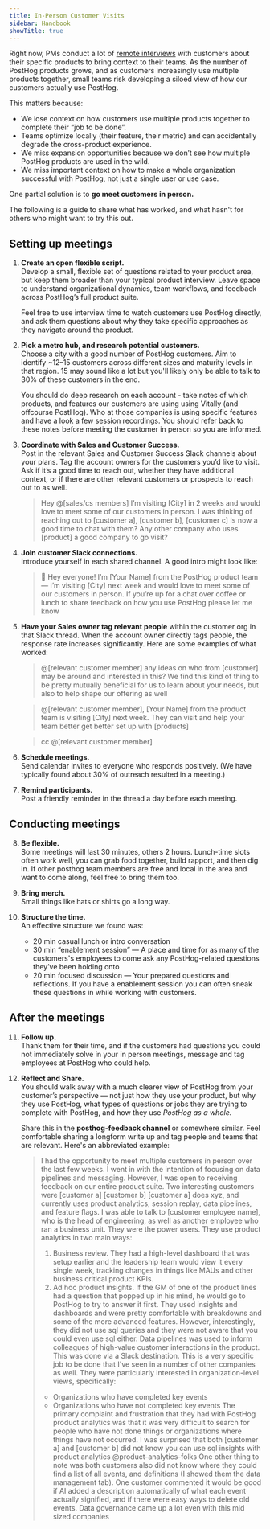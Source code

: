 ```yaml
---
title: In-Person Customer Visits
sidebar: Handbook
showTitle: true
---
```


Right now, PMs conduct a lot of [remote interviews](/handbook/product/user-feedback) with customers about their specific products to bring context to their teams. As the number of PostHog products grows, and as customers increasingly use multiple products together, small teams risk developing a siloed view of how our customers actually use PostHog.

This matters because:

- We lose context on how customers use multiple products together to complete their “job to be done”.
- Teams optimize locally (their feature, their metric) and can accidentally degrade the cross-product experience.
- We miss expansion opportunities because we don’t see how multiple PostHog products are used in the wild.
- We miss important context on how to make a whole organization successful with PostHog, not just a single user or use case.

One partial solution is to **go meet customers in person.**  

The following is a guide to share what has worked, and what hasn't for others who might want to try this out.

## Setting up meetings

1. **Create an open flexible script.**  
   Develop a small, flexible set of questions related to your product area, but keep them broader than your typical product interview. Leave space to understand organizational dynamics, team workflows, and feedback across PostHog’s full product suite. 
   
    Feel free to use interview time to watch customers use PostHog directly, and ask them questions about why they take specific approaches as they navigate around the product.

2. **Pick a metro hub, and research potential customers.**  
   Choose a city with a good number of PostHog customers. Aim to identify ~12–15 customers across different sizes and maturity levels in that region. 15 may sound like a lot but you'll likely only be able to talk to 30% of these customers in the end. 
   
   You should do deep research on each account - take notes of which products, and features our customers are using using Vitally (and offcourse PostHog). Who at those companies is using specific features and have a look a few session recordings. You should refer back to these notes before meeting the customer in person so you are informed.

3. **Coordinate with Sales and Customer Success.**  
   Post in the relevant Sales and Customer Success Slack channels about your plans. Tag the account owners for the customers you’d like to visit. Ask if it’s a good time to reach out, whether they have additional context, or if there are other relevant customers or prospects to reach out to as well.

    >  Hey @[sales/cs members] I’m visiting [City] in 2 weeks and would love to meet some of our customers in person. I was thinking of reaching out to [customer a], [customer b], [customer c] Is now a good time to chat with them? Any other company who uses [product] a good company to go visit?

4. **Join customer Slack connections.**  
   Introduce yourself in each shared channel. A good intro might look like:

   > 👋 Hey everyone! I’m [Your Name] from the PostHog product team — I’m visiting [City] next week and would love to meet some of our customers in person. If you’re up for a chat over coffee or lunch to share feedback on how you use PostHog please let me know

5. **Have your Sales owner tag relevant people** within the customer org in that Slack thread. When the account owner directly tags people, the response rate increases significantly. Here are some examples of what worked:

    > @[relevant customer member] any ideas on who from [customer] may be around and interested in this? We find this kind of thing to be pretty mutually beneficial for us to learn about your needs, but also to help shape our offering as well

    > @[relevant customer member], [Your Name] from the product team is visiting [City] next week. They can visit and help your team better get better set up with [products]
    
    > cc @[relevant customer member]

6. **Schedule meetings.**  
   Send calendar invites to everyone who responds positively. (We have typically found about 30% of outreach resulted in a meeting.)

7. **Remind participants.**  
   Post a friendly reminder in the thread a day before each meeting.

## Conducting meetings

8. **Be flexible.**  
   Some meetings will last 30 minutes, others 2 hours. Lunch-time slots often work well, you can grab food together, build rapport, and then dig in. If other posthog team members are free and local in the area and want to come along, feel free to bring them too.

9. **Bring merch.**  
   Small things like hats or shirts go a long way.

10. **Structure the time.**  
    An effective structure we found was:
    - 20 min casual lunch or intro conversation  
    - 30 min “enablement session” — A place and time for as many of the customers's employees to come ask any PostHog-related questions they’ve been holding onto  
    - 20 min focused discussion — Your prepared questions and reflections. If you have a enablement session you can often sneak these questions in while working with customers.

## After the meetings

11. **Follow up.**  
    Thank them for their time, and if the customers had questions you could not immediately solve in your in person meetings, message and tag employees at PostHog who could help.

12. **Reflect and Share.**  
    You should walk away with a much clearer view of PostHog from your customer’s perspective — not just how they use your product, but why they use PostHog, what types of questions or jobs they are trying to complete with PostHog, and how they use *PostHog as a whole.*

    Share this in the **posthog-feedback channel** or somewhere similar. Feel comfortable sharing a longform write up and tag people and teams that are relevant. Here's an abbreviated example:

    > I had the opportunity to meet multiple customers in person over the last few weeks. I went in with the intention of focusing on data pipelines and messaging. However, I was open to receiving feedback on our entire product suite. 
    > Two interesting customers were [customer a] [customer b]
    > [customer a] does xyz, and currently uses product analytics, session replay, data pipelines, and feature flags. I was able to talk to [customer employee name], who is the head of engineering, as well as another employee who ran a business unit. They were the power users. 
    > They use product analytics in two main ways:
    > 1. Business review. They had a high-level dashboard that was setup earlier and the leadership team would view it every single week, tracking changes in things like MAUs and other business critical product KPIs.
    > 2. Ad hoc product insights. If the GM of one of the product lines had a question that popped up in his mind, he would go to PostHog to try to answer it first.
    > They used insights and dashboards and were pretty comfortable with breakdowns and some of the more advanced features. However, interestingly, they did not use sql queries and they were not aware that you could even use sql either. 
    > Data pipelines was used to inform colleagues of high-value customer interactions in the product. This was done via a Slack destination. This is a very specific job to be done that I've seen in a number of other companies as well.
    > They were particularly interested in organization-level views, specifically:
    > - Organizations who have completed key events
    > - Organizations who have not completed key events
    > The primary complaint and frustration that they had with PostHog product analytics was that it was very difficult to search for people who have not done things or organizations where things have not occurred. 
    > I was surprised that both [customer a] and [customer b] did not know you can use sql insights with product analytics @product-analytics-folks
    > One other thing to note was both customers also did not know where they could find a list of all events, and definitions (I showed them the data management tab). One customer commented it would be good if AI added a description automatically of what each event actually signified, and if there were easy ways to delete old events. Data governance came up a lot even with this mid sized companies
